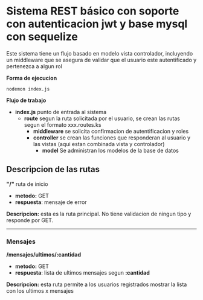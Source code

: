 # Sistema REST básico con soporte con autenticacion jwt y base mysql con sequelize

Este sistema tiene un flujo basado en modelo vista controlador, incluyendo un middleware que se asegura de validar que el usuario este autentificado y pertenezca a algun rol

**Forma de ejecucion**

    nodemon index.js

**Flujo de trabajo**

- **index.js** punto de entrada al sistema
    - **route** segun la ruta solicitada por el usuario, se crean las rutas segun el formato xxx.routes.ks
        - **middleware** se solicita confirmacion de autentificacion y roles
        - **controller** se crean las funciones que responderan al usuario y las vistas (aqui estan combinada vista y controlador)
            - **model** Se administran los modelos de la base de datos

<h2>Descripcion de las rutas</h2>

**"/"** ruta de inicio
- **metodo:** GET
- **respuesta**: mensaje de error


**Descripcion:** esta es la ruta principal. No tiene validacion de ningun tipo y responde por GET.

<hr>
<h3>Mensajes</h3>

**/mensajes/ultimos/:cantidad**
- **metodo:** GET
- **respuesta**: lista de ultimos mensajes segun **:cantidad**

**Descripcion:** esta ruta permite a los usuarios registrados mostrar la lista con los ultimos x mensajes